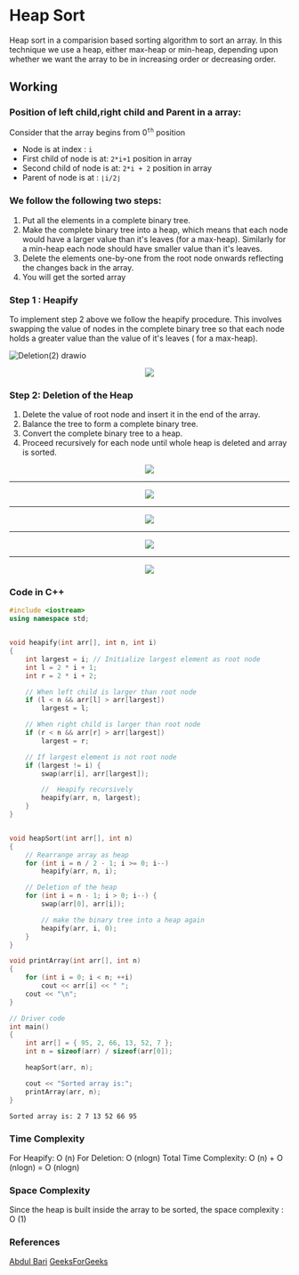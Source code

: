 # Heap Sort

Heap sort in a comparision based sorting algorithm to sort an array.  In this technique we use a heap, either max-heap or min-heap, depending upon whether we want the array to be in increasing order or decreasing order. 

## Working
### Position of left child,right child and Parent in a array:
Consider that the array begins from 0<sup>`th`</sup> position
- Node is at index : `i`
- First child of node is at: `2*i+1` position in array
- Second child of node is at: `2*i + 2` position in array
- Parent of node is at : `⌊i/2⌋`
### We follow the following two steps:
1. Put all the elements in a complete binary tree.
2. Make the complete binary tree into a heap, which means that each node would have a larger value than it's leaves (for a max-heap). Similarly for a min-heap each node should have smaller value than it's leaves.
3. Delete the elements one-by-one from the root node onwards reflecting the changes back in the array.
4.  You will get the sorted array

### Step 1 : Heapify

To implement step 2 above we follow the heapify procedure. This involves swapping the value of nodes in the complete binary tree so that each node holds a greater value than the value of it's leaves ( for a max-heap).

![Deletion(2) drawio](https://user-images.githubusercontent.com/77008381/135724209-260a5f69-f965-42d8-ab99-71767129e258.png)



<p align="center"><img src="https://user-images.githubusercontent.com/77008381/135722913-382a1aec-1ef4-48a4-a3e8-aaefedb85159.png"></p>

### Step 2: Deletion of the Heap

1. Delete the value of root node and insert it in the end of the array.
2. Balance the tree to form a complete binary tree.
3. Convert the complete binary tree to a heap.
4. Proceed recursively for each node until whole heap is deleted and array is sorted.


<p align="center"><img src="https://user-images.githubusercontent.com/77008381/135723862-64d96816-0eb0-496e-badd-8cc759464be4.png"></p>
<hr>

<p align="center"><img src="https://user-images.githubusercontent.com/77008381/135724230-f25e84b2-9b42-405d-a5d7-d237026ef0a1.png"></p>

<hr>

<p align="center"><img src="https://user-images.githubusercontent.com/77008381/135724436-0d69fc51-0baf-4ec4-9391-35c6d6175820.png"></p>

<hr>

<p align="center"><img src="https://user-images.githubusercontent.com/77008381/135724629-e86a70e4-c10b-46b1-b7e4-bb29083abedc.png"></p>

<hr>

<p align="center"><img src="https://user-images.githubusercontent.com/77008381/135724815-daa4ac4d-a71d-4af1-a546-e5c83f9b649e.png"></p>

### Code in C++

```c++
#include <iostream>
using namespace std;


void heapify(int arr[], int n, int i)
{
	int largest = i; // Initialize largest element as root node
	int l = 2 * i + 1; 
	int r = 2 * i + 2; 

	// When left child is larger than root node
	if (l < n && arr[l] > arr[largest])
		largest = l;

	// When right child is larger than root node
	if (r < n && arr[r] > arr[largest])
		largest = r;

	// If largest element is not root node
	if (largest != i) {
		swap(arr[i], arr[largest]);

		//  Heapify recursively
		heapify(arr, n, largest);
	}
}


void heapSort(int arr[], int n)
{
	// Rearrange array as heap
	for (int i = n / 2 - 1; i >= 0; i--)
		heapify(arr, n, i);

	// Deletion of the heap
	for (int i = n - 1; i > 0; i--) {
		swap(arr[0], arr[i]);

		// make the binary tree into a heap again
		heapify(arr, i, 0);
	}
}

void printArray(int arr[], int n)
{
	for (int i = 0; i < n; ++i)
		cout << arr[i] << " ";
	cout << "\n";
}

// Driver code
int main()
{
	int arr[] = { 95, 2, 66, 13, 52, 7 };
	int n = sizeof(arr) / sizeof(arr[0]);

	heapSort(arr, n);

	cout << "Sorted array is:";
	printArray(arr, n);
}

```

```
Sorted array is: 2 7 13 52 66 95

```

### Time Complexity 
For Heapify: O (n)
For Deletion: O (nlogn)
Total Time Complexity: O (n) + O (nlogn) = O (nlogn)

### Space Complexity
Since the heap is built inside the array to be sorted, the space complexity : O (1)

### References
[Abdul Bari](https://www.youtube.com/watch?v=HqPJF2L5h9U)
[GeeksForGeeks](https://www.geeksforgeeks.org/heap-sort/)

